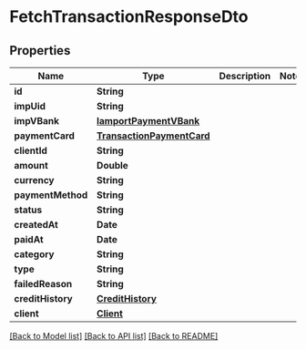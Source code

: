 # FetchTransactionResponseDto

## Properties
Name | Type | Description | Notes
------------ | ------------- | ------------- | -------------
**id** | **String** |  | 
**impUid** | **String** |  | 
**impVBank** | [**IamportPaymentVBank**](IamportPaymentVBank.md) |  | 
**paymentCard** | [**TransactionPaymentCard**](TransactionPaymentCard.md) |  | 
**clientId** | **String** |  | 
**amount** | **Double** |  | 
**currency** | **String** |  | 
**paymentMethod** | **String** |  | 
**status** | **String** |  | 
**createdAt** | **Date** |  | 
**paidAt** | **Date** |  | 
**category** | **String** |  | 
**type** | **String** |  | 
**failedReason** | **String** |  | 
**creditHistory** | [**CreditHistory**](CreditHistory.md) |  | 
**client** | [**Client**](Client.md) |  | 

[[Back to Model list]](../README.md#documentation-for-models) [[Back to API list]](../README.md#documentation-for-api-endpoints) [[Back to README]](../README.md)


